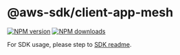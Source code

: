 # @aws-sdk/client-app-mesh

[![NPM version](https://img.shields.io/npm/v/@aws-sdk/client-app-mesh/beta.svg)](https://www.npmjs.com/package/@aws-sdk/client-app-mesh)
[![NPM downloads](https://img.shields.io/npm/dm/@aws-sdk/client-app-mesh.svg)](https://www.npmjs.com/package/@aws-sdk/client-app-mesh)

For SDK usage, please step to [SDK readme](https://github.com/aws/aws-sdk-js-v3).
